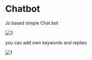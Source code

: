 # Chatbot
Js based simple Chat bot

![2](https://github.com/ahrana/Chatbot/assets/8151183/e7ff6207-6876-46ae-bec9-9eef0b3b9b61)

you can add own keywords and replies

![1](https://github.com/ahrana/Chatbot/assets/8151183/5ef152e3-3230-4757-aba5-64915dd210da)
